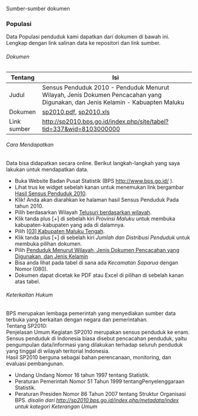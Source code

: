 Sumber-sumber dokumen

### Populasi
Data Populasi penduduk kami dapatkan dari dokumen di bawah ini. Lengkap dengan link salinan data ke repositori dan link sumber.

###### Dokumen
Tentang | Isi
---|---
Judul | Sensus Penduduk 2010 - Penduduk Menurut Wilayah, Jenis Dokumen Pencacahan yang Digunakan, dan Jenis Kelamin - Kabuapten Maluku
Dokumen | [sp2010.pdf](/documents/sp2010.pdf), [sp2010.xls](/documents/sp2010.xls)
Link sumber | http://sp2010.bps.go.id/index.php/site/tabel?tid=337&wid=8103000000

###### Cara Mendapatkan
Data bisa didapatkan secara online. Berikut langkah-langkah yang saya lakukan untuk mendapatkan data.
- Buka Website Badan Pusat Statistik (BPS http://www.bps.go.id/ ).
- Lihat trus ke widget sebelah kanan untuk menemukan link bergambar [Hasil Sensus Penduduk 2010](http://sp2010.bps.go.id/).
- Klik! Anda akan diarahkan ke halaman hasil Sensus Penduduk Pada tahun 2010.
- Pilih berdasarkan Wilayah [Telusuri berdasarkan wilayah](http://sp2010.bps.go.id/index.php/navigation/wilayah).
- Klik tanda plus [+] di sebelah kiri *Provinsi Maluku* untuk membuka kabupaten-kabupaten yang ada di dalamnya.
- Pilih [\[03\] Kabupaten Maluku Tengah](http://sp2010.bps.go.id/index.php/site?id=8103000000&wilayah=Maluku-Tengah).
- Klik tanda plus [+] di sebelah kiri *Jumlah dan Distribusi Penduduk* untuk membuka pilihan dokumen.
- Pilih [Penduduk Menurut Wilayah, Jenis Dokumen Pencacahan yang Digunakan, dan Jenis Kelamin](http://sp2010.bps.go.id/index.php/site/tabel?tid=337&wid=8103000000)
- Bisa anda lihat pada tabel di sana ada *Kecamatan Saparua* dengan Nomor (080).
- Dokumen dapat dicetak ke PDF atau Excel di pilihan di sebelah kanan atas tabel.

###### Keterkaitan Hukum
BPS merupakan lembaga pemerintah yang menyediakan sumber data terbuka yang berkaitan dengan negara dan pemerintahan.<br>
Tentang SP2010: <br>
Penjelasan Umum Kegiatan SP2010 merupakan sensus penduduk ke enam. Sensus penduduk di Indonesia biasa disebut pencacahan penduduk, yaitu pengumpulan data/informasi yang dilakukan terhadap seluruh penduduk yang tinggal di wilayah teritorial Indonesia.<br>
Hasil SP2010 berguna sebagai bahan perencanaan, monitoring, dan evaluasi pembangunan.<br> 
- Undang Undang Nomor 16 tahun 1997 tentang Statistik.
- Peraturan Pemerintah Nomor 51 Tahun 1999 tentangPenyelenggaraan Statistik.
- Peraturan Presiden Nomor 86 Tahun 2007 tentang Struktur Organisasi BPS.
*disalin dari http://sp2010.bps.go.id/index.php/metadata/index untuk kategori Keterangan Umum*<br>


